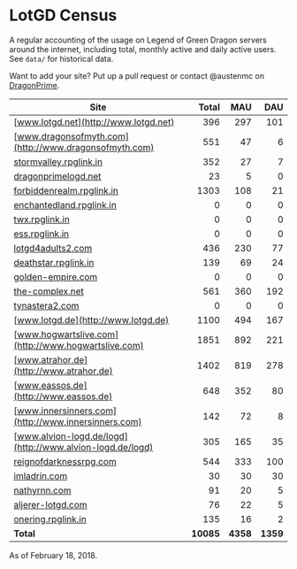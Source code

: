 # LotGD Census
A regular accounting of the usage on Legend of Green Dragon servers around the internet, including total, monthly active and daily active users. See `data/` for historical data.

Want to add your site? Put up a pull request or contact @austenmc on [DragonPrime](http://dragonprime.net).


Site | Total | MAU | DAU
--- | ---:| ---:| ---:
[www.lotgd.net](http://www.lotgd.net)|396|297|101
[www.dragonsofmyth.com](http://www.dragonsofmyth.com)|551|47|6
[stormvalley.rpglink.in](http://stormvalley.rpglink.in)|352|27|7
[dragonprimelogd.net](http://dragonprimelogd.net)|23|5|0
[forbiddenrealm.rpglink.in](http://forbiddenrealm.rpglink.in)|1303|108|21
[enchantedland.rpglink.in](http://enchantedland.rpglink.in)|0|0|0
[twx.rpglink.in](http://twx.rpglink.in)|0|0|0
[ess.rpglink.in](http://ess.rpglink.in)|0|0|0
[lotgd4adults2.com](http://lotgd4adults2.com)|436|230|77
[deathstar.rpglink.in](http://deathstar.rpglink.in)|139|69|24
[golden-empire.com](http://golden-empire.com)|0|0|0
[the-complex.net](http://the-complex.net)|561|360|192
[tynastera2.com](http://tynastera2.com)|0|0|0
[www.lotgd.de](http://www.lotgd.de)|1100|494|167
[www.hogwartslive.com](http://www.hogwartslive.com)|1851|892|221
[www.atrahor.de](http://www.atrahor.de)|1402|819|278
[www.eassos.de](http://www.eassos.de)|648|352|80
[www.innersinners.com](http://www.innersinners.com)|142|72|8
[www.alvion-logd.de/logd](http://www.alvion-logd.de/logd)|305|165|35
[reignofdarknessrpg.com](http://reignofdarknessrpg.com)|544|333|100
[imladrin.com](http://imladrin.com)|30|30|30
[nathyrnn.com](http://nathyrnn.com)|91|20|5
[aljerer-lotgd.com](http://aljerer-lotgd.com)|76|22|5
[onering.rpglink.in](http://onering.rpglink.in)|135|16|2
**Total**|**10085**|**4358**|**1359**

As of February 18, 2018.
